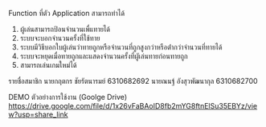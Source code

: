 Function ที่ตัว Application สามารถทำได้
 1. ผู้เล่นสามารถป้อนจำนวนเพื่แทายได้
 2. ระบบจะบอกจำนวนครั้งที่ใช้ทาย
 3. ระบบมีวิธีบอกใบผู้เล่นว่าทายถูกหรือจํานวนที่ถูกสูงกว่าหรือต่ํากว่าจํานวนที่ทายได้
 4. ระบบจะหยุดเมื่อทายถูกและแสดงจํานวนครั้งที่ผูัเล่นทายก่อนทายถูก
 5. สามารถเล่นเกมใหม่ได้
 
รายชื่อสมาชิก
นายกฤตกร ชัยรัตนารมย์ 6310682692
นายณนฐ์ อังสุวพัฒนากุล 6310682700

DEMO ตัวอย่างการใช้งาน (Goolge Drive)
https://drive.google.com/file/d/1x26vFaBAoID8fb2mYG8ftnElSu35EBYz/view?usp=share_link
